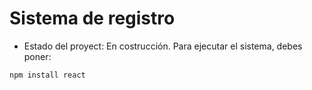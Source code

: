 <h1> Sistema de registro </h1>

-  Estado del proyect: En costrucción.
Para ejecutar el sistema, debes poner:

```npm install react```


